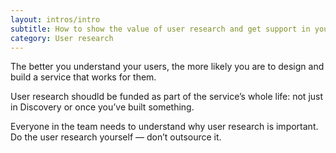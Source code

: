 ```yaml
---
layout: intros/intro
subtitle: How to show the value of user research and get support in your agency.
category: User research
---
```


The better you understand your users, the more likely you are to design and build a service that works for them.

User research shoudld be funded as part of the service’s whole life: not just in Discovery or once you’ve built something.

Everyone in the team needs to understand why user research is important. Do the user research yourself — don’t outsource it.

